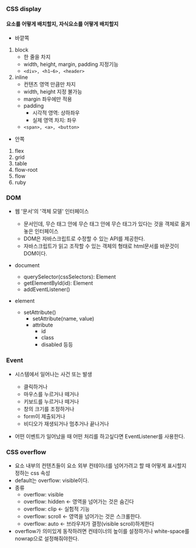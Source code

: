 ### CSS display

#### 요소를 어떻게 배치할지, 자식요소를 어떻게 배치할지

- 바깥쪽

1. block
   - 한 줄을 차지
   - width, height, margin, padding 지정기능
   - `<div>, <h1~6>, <header>`
2. inline
   - 컨텐츠 영역 만큼만 차지
   - width, height 지정 불가능
   - margin 좌우에만 적용
   - padding
     - 시각적 영역: 상하좌우
     - 실제 영역 차지: 좌우
   - `<span>, <a>, <button>`

- 안쪽

1. flex
2. grid
3. table
4. flow-root
5. flow
6. ruby

### DOM

- 웹 '문서'의 '객체 모델' 인터페이스

  - 문서인데, 무슨 태그 안에 무슨 태그 안에 무슨 태그가 있다는 것을 객체로 옮겨 놓은 인터페이스
  - DOM은 자바스크립트로 수정할 수 있는 API를 제공한다.
  - 자바스크립트가 읽고 조작할 수 있는 객체의 형태로 html문서를 바꾼것이 DOM이다.

- document

  - querySelector(cssSelectors): Element
  - getElementById(id): Element
  - addEventListener()

- element
  - setAttribute()
    - setAttribute(name, value)
    - attribute
      - id
      - class
      - disabled 등등

### Event

- 시스템에서 일어나는 사건 또는 발생

  - 클릭하거나
  - 마우스를 누르거나 떼거나
  - 키보드를 누르거나 떼거나
  - 창의 크기를 조정하거나
  - form이 제출되거나
  - 비디오가 재생되거나 멈추거나 끝나거나

- 어떤 이벤트가 일어났을 때 어떤 처리를 하고싶다면 EventListener를 사용한다.

### CSS overflow

- 요소 내부의 컨텐츠들이 요소 외부 컨테이너를 넘어가려고 할 때 어떻게 표시할지 정하는 css 속성
- default는 overflow: visible이다.
- 종류
  - overflow: visible
  - overflow: hidden <- 영역을 넘어가는 것은 숨긴다
  - overflow: clip <- 실험적 기능
  - overflow: scroll <- 영역을 넘어가는 것은 스크롤한다.
  - overflow: auto <- 브라우저가 결정(visible scroll)하게한다
- overflow가 의미있게 동작하려면 컨테이너의 높이를 설정하거나 white-space를 nowrap으로 설정해줘야한다.
